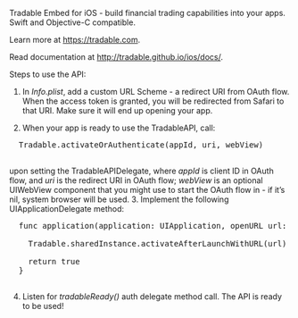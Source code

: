 Tradable Embed for iOS - build financial trading capabilities into your apps.
Swift and Objective-C compatible.

Learn more at https://tradable.com.

Read documentation at http://tradable.github.io/ios/docs/.


Steps to use the API:

1.  In <i>Info.plist</i>, add a custom URL Scheme - a redirect URI from OAuth flow. When the access token is granted, you will be redirected from Safari to that URI. Make sure it will end up opening your app.

2.  When your app is ready to use the TradableAPI, call:
  <pre>
  Tradable.activateOrAuthenticate(appId, uri, webView)
  </pre>
  upon setting the TradableAPIDelegate, where <i>appId</i> is client ID in OAuth flow, and <i>uri</i> is the redirect URI in OAuth flow; <i>webView</i> is an optional UIWebView component that you might use to start the OAuth flow in - if it’s nil, system browser will be used.
3.  Implement the following UIApplicationDelegate method:
  <pre>
  func application(application: UIApplication, openURL url: NSURL, sourceApplication: String?, annotation: AnyObject) -> Bool {
        
    Tradable.sharedInstance.activateAfterLaunchWithURL(url)
        
    return true
  }
  </pre>
4. Listen for <i>tradableReady()</i> auth delegate method call. The API is ready to be used!
